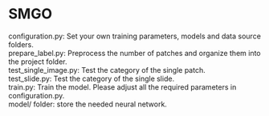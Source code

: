 # SMGO
configuration.py: Set your own training parameters, models and data source folders.  
prepare_label.py: Preprocess the number of patches and organize them into the project folder.  
test_single_image.py: Test the category of the single patch.  
test_slide.py: Test the category of the single slide.  
train.py: Train the model. Please adjust all the required parameters in configuration.py.  
model/ folder: store the needed neural network.  
